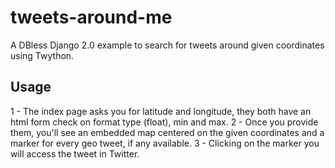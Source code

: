 # tweets-around-me

A DBless Django 2.0 example to search for tweets around given coordinates using Twython.

## Usage
1 - The index page asks you for latitude and longitude, they both have an html form check on format type (float), min and max. 
2 - Once you provide them, you'll see an embedded map centered on the given coordinates and a marker for every geo tweet, if any available. 
3 - Clicking on the marker you will access the tweet in Twitter. 
